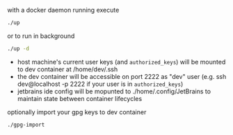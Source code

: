 with a docker daemon running execute

```bash
./up
```

or to run in background 

```bash
./up -d
```

- host machine's current user keys (and `authorized_keys`) will be mounted to dev container at /home/dev/.ssh
- the dev container will be accessible on port 2222 as "dev" user (e.g. ssh dev@localhost -p 2222 if your user is in `authorized_keys`)
- jetbrains ide config will be mopunted to ./home/.config/JetBrains to maintain state between container lifecycles

optionally import your gpg keys to dev container

```bash
./gpg-import
```
